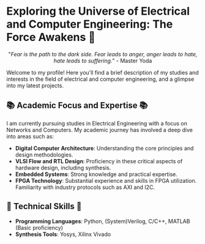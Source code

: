 # Exploring the Universe of Electrical and Computer Engineering: The Force Awakens 🌌

<p align="center">
  "<i>Fear is the path to the dark side. Fear leads to anger, anger leads to hate, hate leads to suffering.</i>" - Master Yoda
</p>

Welcome to my profile! Here you'll find a brief description of my studies and interests in the field of electrical and computer engineering, and a glimpse into my latest projects.

## 📚 Academic Focus and Expertise 📚
I am currently pursuing studies in Electrical Engineering with a focus on Networks and Computers. My academic journey has involved a deep dive into areas such as:
- **Digital Computer Architecture**: Understanding the core principles and design methodologies.
- **VLSI Flow and RTL Design**: Proficiency in these critical aspects of hardware design, including synthesis.
- **Embedded Systems**: Strong knowledge and practical expertise.
- **FPGA Technology**: Substantial experience and skills in FPGA utilization. Familiarity with industry protocols such as AXI and I2C.

## 🚀 Technical Skills 🚀
- **Programming Languages**: Python, (System)Verilog, C/C++, MATLAB (Basic proficiency)
- **Synthesis Tools**: Yosys, Xilinx Vivado
